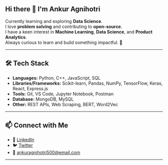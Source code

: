 ## Hi there 👋 I'm Ankur Agnihotri

Currently learning and exploring **Data Science**.  
I love **problem solving** and contributing to **open-source**.  
I have a keen interest in **Machine Learning**, **Data Science**, and **Product Analytics**.  
Always curious to learn and build something impactful. 🚀

---

## 🛠 Tech Stack

- **Languages:** Python, C++, JavaScript, SQL  
- **Libraries/Frameworks:** Scikit-learn, Pandas, NumPy, TensorFlow, Keras, React, Express.js  
- **Tools:** Git, VS Code, Jupyter Notebook, Postman  
- **Database:** MongoDB, MySQL  
- **Other:** REST APIs, Web Scraping, BERT, Word2Vec

---

## 📫 Connect with Me

- 💼 [LinkedIn](https://www.linkedin.com/in/ankur-agnihotri-2a0326224/)
- 🐦 [Twitter](https://x.com/AnkurAg13743382) 
- 📧 ankuragnihotri500@email.com 

---

<!--
**AnkurAgnihotri100/AnkurAgnihotri100** is a ✨ _special_ ✨ repository because its `README.md` (this file) appears on your GitHub profile.

Here are some ideas to get you started:

- 🔭 I’m currently working on ...
- 🌱 I’m currently learning ...
- 👯 I’m looking to collaborate on ...
- 🤔 I’m looking for help with ...
- 💬 Ask me about ...
- 📫 How to reach me: ...
- 😄 Pronouns: ...
- ⚡ Fun fact: ...
-->

